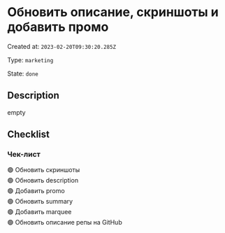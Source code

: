# Обновить описание, скриншоты и добавить промо

Created at: `2023-02-20T09:30:20.285Z`

Type: `marketing`

State: `done`

## Description
empty

## Checklist
### Чек-лист
🟢 Обновить скриншоты\
🟢 Обновить description\
🟢 Добавить promo\
🟢 Обновить summary\
🟢 Добавить marquee\
🟢 Обновить описание репы на GitHub
